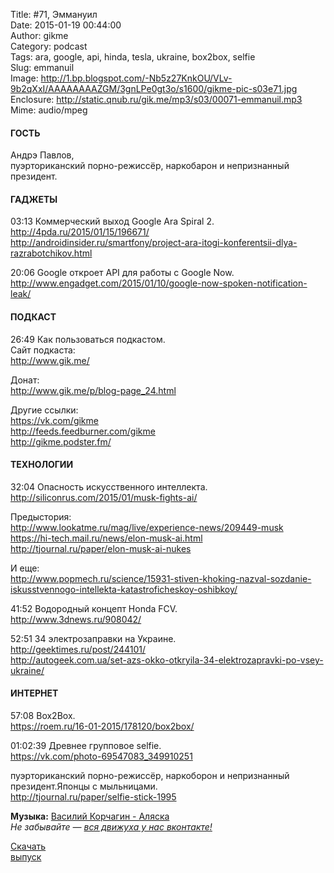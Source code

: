 Title: #71, Эммануил  
Date: 2015-01-19 00:44:00  
Author: gikme  
Category: podcast  
Tags: ara, google, api, hinda, tesla, ukraine, box2box, selfie  
Slug: emmanuil  
Image: http://1.bp.blogspot.com/-Nb5z27KnkOU/VLv-9b2qXxI/AAAAAAAAZGM/3gnLPe0gt3o/s1600/gikme-pic-s03e71.jpg  
Enclosure: http://static.qnub.ru/gik.me/mp3/s03/00071-emmanuil.mp3  
Mime: audio/mpeg

#### ГОСТЬ

Андрэ Павлов,  
пуэрториканский порно-режиссёр, наркобарон и непризнанный президент.

#### ГАДЖЕТЫ

03:13 Коммерческий выход Google Ara Spiral 2.  
<http://4pda.ru/2015/01/15/196671/>  
<http://androidinsider.ru/smartfony/project-ara-itogi-konferentsii-dlya-razrabotchikov.html>

20:06 Google откроет API для работы с Google Now.  
<http://www.engadget.com/2015/01/10/google-now-spoken-notification-leak/>

#### ПОДКАСТ

26:49 Как пользоваться подкастом.  
Сайт подкаста:  
<http://www.gik.me/>

Донат:  
<http://www.gik.me/p/blog-page_24.html>

Другие ссылки:  
<https://vk.com/gikme>  
<http://feeds.feedburner.com/gikme>  
<http://gikme.podster.fm/>

#### ТЕХНОЛОГИИ

32:04 Опасность искусственного интеллекта.  
<http://siliconrus.com/2015/01/musk-fights-ai/>

Предыстория:  
<http://www.lookatme.ru/mag/live/experience-news/209449-musk>  
<https://hi-tech.mail.ru/news/elon-musk-ai.html>  
<http://tjournal.ru/paper/elon-musk-ai-nukes>

И еще:  
<http://www.popmech.ru/science/15931-stiven-khoking-nazval-sozdanie-iskusstvennogo-intellekta-katastroficheskoy-oshibkoy/>

41:52 Водородный концепт Honda FCV.  
<http://www.3dnews.ru/908042/>

52:51 34 электрозаправки на Украине.  
<http://geektimes.ru/post/244101/>  
<http://autogeek.com.ua/set-azs-okko-otkryila-34-elektrozapravki-po-vsey-ukraine/>

#### ИНТЕРНЕТ

57:08 Box2Box.  
<https://roem.ru/16-01-2015/178120/box2box/>

01:02:39 Древнее групповое selfie.  
<https://vk.com/photo-69547083_349910251>

пуэрториканский порно-режиссёр, наркоборон и непризнанный  
президент.Японцы с мыльницами.  
<http://tjournal.ru/paper/selfie-stick-1995>

**Музыка:** [Василий Корчагин - Аляска](http://vk.com/bacc3)  
*Не забывайте — [вся движуха у нас вконтакте!](http://vk.com/gikme)*

[Скачать  
выпуск](http://static.qnub.ru/gik.me/mp3/s03/00071-emmanuil.mp3)

